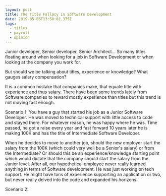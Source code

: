 ```yaml
---
layout: post
title: The Title Fallacy in Software Development
date: 2019-05-06T13:58:02.375Z
tags:
  - titles
  - payroll
  - opinion
---
```

Junior developer, Senior developer, Senior Architect... So many titles floating around when looking for a job in Software Development or when looking at the company you work for.

But should we be talking about titles, experience or knowledge? What gauges salary compensation?

It is a common mistake that companies make, that equate title with experience and thus salary. There have been some trends lately from Software companies to reward mostly experience than titles but this trend is not moving fast enough.

Scenario 1: You have a guy that started his job as a Junior Software Developer. He was moved to technical support with little access to code and stayed there. For whatever reason, he was happy where he was. Time passed, he got a raise every year and fast forward 10 years later he is making 100K and has the title of Intermediate Software Developer.

When he decides to move to another job, should the new employer start the salary from the 100K (which could very well be a Senior's salary) or from the Intermediate? Or should this be an experience/knowledge starting point which would dictate that the company should start the salary from the Junior level. After all, our hypothetical employee never really learned anything in terms of Software development. He was just working on tech support. He might have tons of experience supporting an application or two, but never really delved into the code and expanded his horizons.

Scenario 2: 
